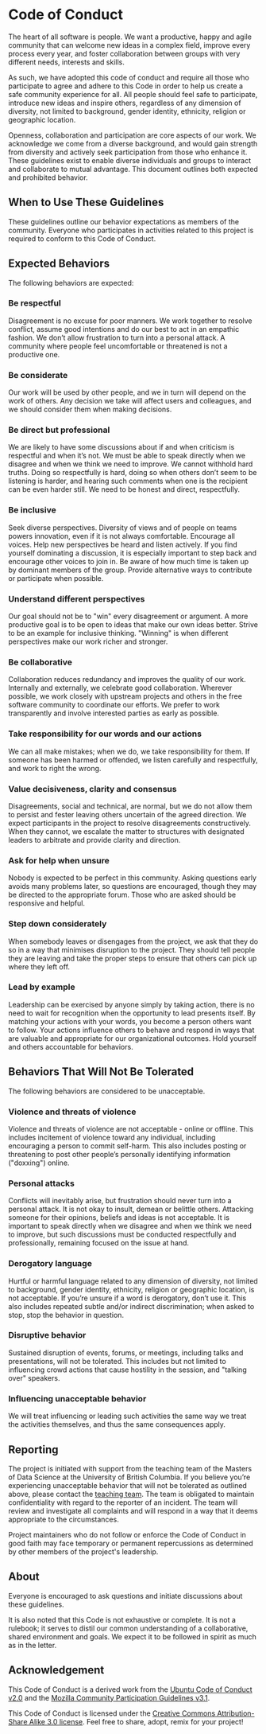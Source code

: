 # Code of Conduct

The heart of all software is people. We want a productive, happy and agile community that can welcome new ideas in a complex field, improve every process every year, and foster collaboration between groups with very different needs, interests and skills.

As such, we have adopted this code of conduct and require all those who participate to agree and adhere to this Code in order to help us create a safe community experience for all. All people should feel safe to participate, introduce new ideas and inspire others, regardless of any dimension of diversity, not limited to background, gender identity, ethnicity, religion or geographic location.

Openness, collaboration and participation are core aspects of our work. We acknowledge we come from a diverse background, and would gain strength from diversity and actively seek participation from those who enhance it. These guidelines exist to enable diverse individuals and groups to interact and collaborate to mutual advantage. This document outlines both expected and prohibited behavior.

## When to Use These Guidelines

These guidelines outline our behavior expectations as members of the community. Everyone who participates in activities related to this project is required to conform to this Code of Conduct.

## Expected Behaviors

The following behaviors are expected:

### Be respectful

Disagreement is no excuse for poor manners. We work together to resolve conflict, assume good intentions and do our best to act in an empathic fashion. We don’t allow frustration to turn into a personal attack. A community where people feel uncomfortable or threatened is not a productive one.

### Be considerate

Our work will be used by other people, and we in turn will depend on the work of others. Any decision we take will affect users and colleagues, and we should consider them when making decisions.

### Be direct but professional

We are likely to have some discussions about if and when criticism is respectful and when it’s not. We must be able to speak directly when we disagree and when we think we need to improve. We cannot withhold hard truths. Doing so respectfully is hard, doing so when others don’t seem to be listening is harder, and hearing such comments when one is the recipient can be even harder still. We need to be honest and direct, respectfully.

### Be inclusive

Seek diverse perspectives. Diversity of views and of people on teams powers innovation, even if it is not always comfortable. Encourage all voices. Help new perspectives be heard and listen actively. If you find yourself dominating a discussion, it is especially important to step back and encourage other voices to join in. Be aware of how much time is taken up by dominant members of the group. Provide alternative ways to contribute or participate when possible.

### Understand different perspectives

Our goal should not be to "win" every disagreement or argument. A more productive goal is to be open to ideas that make our own ideas better. Strive to be an example for inclusive thinking. "Winning" is when different perspectives make our work richer and stronger.

### Be collaborative

Collaboration reduces redundancy and improves the quality of our work. Internally and externally, we celebrate good collaboration. Wherever possible, we work closely with upstream projects and others in the free software community to coordinate our efforts. We prefer to work transparently and involve interested parties as early as possible.

### Take responsibility for our words and our actions

We can all make mistakes; when we do, we take responsibility for them. If someone has been harmed or offended, we listen carefully and respectfully, and work to right the wrong.

### Value decisiveness, clarity and consensus

Disagreements, social and technical, are normal, but we do not allow them to persist and fester leaving others uncertain of the agreed direction. We expect participants in the project to resolve disagreements constructively. When they cannot, we escalate the matter to structures with designated leaders to arbitrate and provide clarity and direction.

### Ask for help when unsure

Nobody is expected to be perfect in this community. Asking questions early avoids many problems later, so questions are encouraged, though they may be directed to the appropriate forum. Those who are asked should be responsive and helpful.

### Step down considerately

When somebody leaves or disengages from the project, we ask that they do so in a way that minimises disruption to the project. They should tell people they are leaving and take the proper steps to ensure that others can pick up where they left off.

### Lead by example

Leadership can be exercised by anyone simply by taking action, there is no need to wait for recognition when the opportunity to lead presents itself. By matching your actions with your words, you become a person others want to follow. Your actions influence others to behave and respond in ways that are valuable and appropriate for our organizational outcomes. Hold yourself and others accountable for behaviors.

## Behaviors That Will Not Be Tolerated

The following behaviors are considered to be unacceptable.

### Violence and threats of violence

Violence and threats of violence are not acceptable - online or offline. This includes incitement of violence toward any individual, including encouraging a person to commit self-harm. This also includes posting or threatening to post other people’s personally identifying information ("doxxing") online.

### Personal attacks

Conflicts will inevitably arise, but frustration should never turn into a personal attack. It is not okay to insult, demean or belittle others. Attacking someone for their opinions, beliefs and ideas is not acceptable. It is important to speak directly when we disagree and when we think we need to improve, but such discussions must be conducted respectfully and professionally, remaining focused on the issue at hand.

### Derogatory language

Hurtful or harmful language related to any dimension of diversity, not limited to background, gender identity, ethnicity, religion or geographic location, is not acceptable. If you’re unsure if a word is derogatory, don’t use it. This also includes repeated subtle and/or indirect discrimination; when asked to stop, stop the behavior in question.

### Disruptive behavior

Sustained disruption of events, forums, or meetings, including talks and presentations, will not be tolerated. This includes but not limited to influencing crowd actions that cause hostility in the session, and "talking over" speakers.

### Influencing unacceptable behavior

We will treat influencing or leading such activities the same way we treat the activities themselves, and thus the same consequences apply.

## Reporting

The project is initiated with support from the teaching team of the Masters of Data Science at the University of British Columbia. If you believe you’re experiencing unacceptable behavior that will not be tolerated as outlined above, please contact the [teaching team](https://masterdatascience.ubc.ca/contact-us). The team is obligated to maintain confidentiality with regard to the reporter of an incident. The team will review and investigate all complaints and will respond in a way that it deems appropriate to the circumstances.

Project maintainers who do not follow or enforce the Code of Conduct in good faith may face temporary or permanent repercussions as determined by other members of the project's leadership.

## About

Everyone is encouraged to ask questions and initiate discussions about these guidelines.

It is also noted that this Code is not exhaustive or complete. It is not a rulebook; it serves to distil our common understanding of a collaborative, shared environment and goals. We expect it to be followed in spirit as much as in the letter.

## Acknowledgement

This Code of Conduct is a derived work from the [Ubuntu Code of Conduct v2.0](https://ubuntu.com/community/code-of-conduct) and the [Mozilla Community Participation Guidelines v3.1](https://www.mozilla.org/en-US/about/governance/policies/participation/).

This Code of Conduct is licensed under the [Creative Commons Attribution-Share Alike 3.0 license](https://creativecommons.org/licenses/by-sa/3.0/). Feel free to share, adopt, remix for your project!

